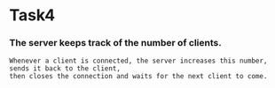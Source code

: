 # Task4
### The server keeps track of the number of clients.
    Whenever a client is connected, the server increases this number,
    sends it back to the client,
    then closes the connection and waits for the next client to come.
